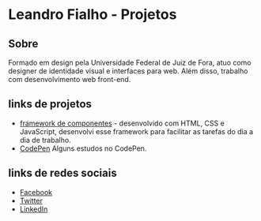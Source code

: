 # Leandro Fialho - Projetos

## Sobre

Formado em design pela Universidade Federal de Juiz de Fora, atuo como designer de identidade visual e interfaces para web. Além disso, trabalho com desenvolvimento web front-end.

## links de projetos
- [framework de componentes](http://leandrofialho.com/web-components/) - desenvolvido com HTML, CSS e JavaScript, desenvolvi esse framework para facilitar as tarefas do dia a dia de trabalho.
- [CodePen](https://codepen.io/lefialho/) Alguns estudos no CodePen.

## links de redes sociais
- [Facebook](https://www.facebook.com/Lefialho13)
- [Twitter](https://twitter.com/LFialho13)
- [LinkedIn](https://www.linkedin.com/in/leandro-fialho-888666103/)
